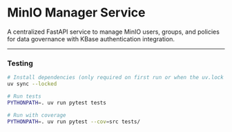 # MinIO Manager Service

A centralized FastAPI service to manage MinIO users, groups, and policies for data governance with KBase authentication integration.

---



### Testing

```bash
# Install dependencies (only required on first run or when the uv.lock file changes)
uv sync --locked

# Run tests
PYTHONPATH=. uv run pytest tests

# Run with coverage
PYTHONPATH=. uv run pytest --cov=src tests/
```
